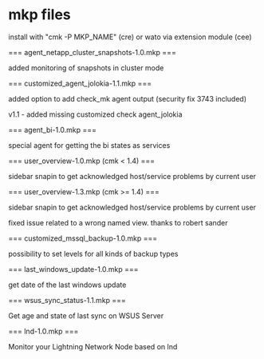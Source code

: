 # mkp files

install with "cmk -P MKP_NAME" (cre) or
wato via extension module (cee)

=== agent_netapp_cluster_snapshots-1.0.mkp ===

added monitoring of snapshots in cluster mode

=== customized_agent_jolokia-1.1.mkp ===

added option to add check_mk agent output
(security fix 3743 included)

v1.1 - added missing customized check agent_jolokia

=== agent_bi-1.0.mkp ===

special agent for getting the bi states as services

=== user_overview-1.0.mkp (cmk < 1.4) ===

sidebar snapin to get acknowledged host/service problems by current user

=== user_overview-1.3.mkp (cmk >= 1.4) ===

sidebar snapin to get acknowledged host/service problems by current user

fixed issue related to a wrong named view. thanks to robert sander

=== customized_mssql_backup-1.0.mkp ===

possibility to set levels for all kinds of backup types

=== last_windows_update-1.0.mkp ===

get date of the last windows update

=== wsus_sync_status-1.1.mkp ===

Get age and state of last sync on WSUS Server

=== lnd-1.0.mkp ===

Monitor your Lightning Network Node based on lnd
